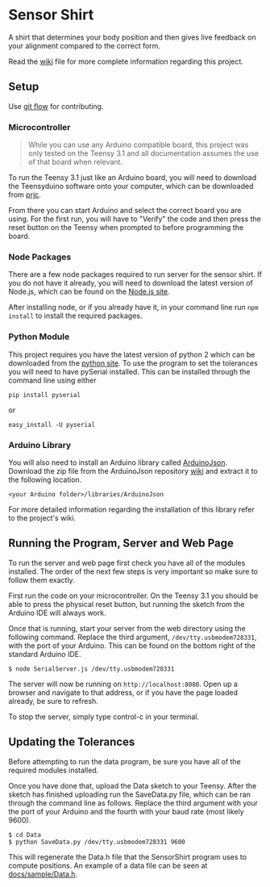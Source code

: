 # Sensor Shirt

A shirt that determines your body position and then gives live feedback on your alignment compared to the correct form.

Read the [wiki](https://github.com/mguida22/sensor-shirt/wiki) file for more complete information regarding this project.

## Setup

Use [git flow](http://danielkummer.github.io/git-flow-cheatsheet/) for contributing.

### Microcontroller

>While you can use any Arduino compatible board, this project was only tested on the Teensy 3.1 and all documentation assumes the use of that board when relevant.

To run the Teensy 3.1 just like an Arduino board, you will need to download the Teensyduino software onto your computer, which can be downloaded from [prjc](https://www.pjrc.com/teensy/td_download.html).

From there you can start Arduino and select the correct board you are using. For the first run, you will have to "Verify" the code and then press the reset button on the Teensy when prompted to before programming the board.

### Node Packages

There are a few node packages required to run server for the sensor shirt. If you do not have it already, you will need to download the latest version of Node.js, which can be found on the [Node.js site](http://nodejs.org).

After installing node, or if you already have it, in your command line run `npm install` to install the required packages.

### Python Module

This project requires you have the latest version of python 2 which can be downloaded from the [python site](https://www.python.org). To use the program to set the tolerances you will need to have pySerial installed. This can be installed through the command line using either

```
pip install pyserial
```

or

```
easy_install -U pyserial
```

### Arduino Library

You will also need to install an Arduino library called [ArduinoJson](https://github.com/bblanchon/ArduinoJson). Download the zip file from the ArduinoJson repository [wiki](https://github.com/bblanchon/ArduinoJson/wiki/Using%20the%20library%20with%20Arduino) and extract it to the following location.

```
<your Arduino folder>/libraries/ArduinoJson
```

For more detailed information regarding the installation of this library refer to the project's wiki.


## Running the Program, Server and Web Page

To run the server and web page first check you have all of the modules installed. The order of the next few steps is very important so make sure to follow them exactly.

First run the code on your microcontroller. On the Teensy 3.1 you should be able to press the physical reset button, but running the sketch from the Arduino IDE will always work.

Once that is running, start your server from the web directory using the following command. Replace the third argument, `/dev/tty.usbmodem728331`, with the port of your Arduino. This can be found on the bottom right of the standard Arduino IDE.

```
$ node SerialServer.js /dev/tty.usbmodem728331
```

The server will now be running on `http://localhost:8080`. Open up a browser and navigate to that address, or if you have the page loaded already, be sure to refresh.

To stop the server, simply type control-c in your terminal.

## Updating the Tolerances

Before attempting to run the data program, be sure you have all of the required modules installed.

Once you have done that, upload the Data sketch to your Teensy. After the sketch has finished uploading run the SaveData.py file, which can be ran through the command line as follows. Replace the third argument with your the port of your Arduino and the fourth with your baud rate (most likely 9600).

```
$ cd Data
$ python SaveData.py /dev/tty.usbmodem728331 9600
```

This will regenerate the Data.h file that the SensorShirt program uses to compute positions. An example of a data file can be seen at [docs/sample/Data.h](https://github.com/mguida22/sensor-shirt/blob/master/docs/sample/Data.h).
